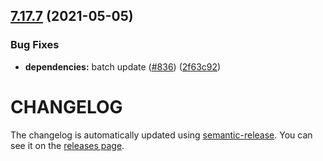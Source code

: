 ## [7.17.7](https://github.com/contentful/contentful-management.js/compare/v7.17.6...v7.17.7) (2021-05-05)


### Bug Fixes

* **dependencies:** batch update ([#836](https://github.com/contentful/contentful-management.js/issues/836)) ([2f63c92](https://github.com/contentful/contentful-management.js/commit/2f63c920a8da6bc9c824d6bd84fe53cb8041095b))

# CHANGELOG

The changelog is automatically updated using
[semantic-release](https://github.com/semantic-release/semantic-release). You
can see it on the [releases page](https://github.com/contentful/contentful-management.js/releases).
